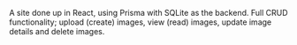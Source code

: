 A site done up in React, using Prisma with SQLite as the backend. Full CRUD functionality; upload (create) images, view (read) images, update image details and delete images.

